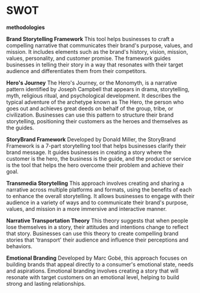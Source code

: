 # SWOT

**methodologies**

**Brand Storytelling Framework**
This tool helps businesses to craft a compelling narrative that communicates their brand's purpose, values, and mission. It includes elements such as the brand's history, vision, mission, values, personality, and customer promise. The framework guides businesses in telling their story in a way that resonates with their target audience and differentiates them from their competitors.

**Hero's Journey**
The Hero's Journey, or the Monomyth, is a narrative pattern identified by Joseph Campbell that appears in drama, storytelling, myth, religious ritual, and psychological development. It describes the typical adventure of the archetype known as The Hero, the person who goes out and achieves great deeds on behalf of the group, tribe, or civilization. Businesses can use this pattern to structure their brand storytelling, positioning their customers as the heroes and themselves as the guides.

**StoryBrand Framework**
Developed by Donald Miller, the StoryBrand Framework is a 7-part storytelling tool that helps businesses clarify their brand message. It guides businesses in creating a story where the customer is the hero, the business is the guide, and the product or service is the tool that helps the hero overcome their problem and achieve their goal.

**Transmedia Storytelling**
This approach involves creating and sharing a narrative across multiple platforms and formats, using the benefits of each to enhance the overall storytelling. It allows businesses to engage with their audience in a variety of ways and to communicate their brand's purpose, values, and mission in a more immersive and interactive manner.

**Narrative Transportation Theory**
This theory suggests that when people lose themselves in a story, their attitudes and intentions change to reflect that story. Businesses can use this theory to create compelling brand stories that 'transport' their audience and influence their perceptions and behaviors.

**Emotional Branding**
Developed by Marc Gobé, this approach focuses on building brands that appeal directly to a consumer's emotional state, needs and aspirations. Emotional branding involves creating a story that will resonate with target customers on an emotional level, helping to build strong and lasting relationships.